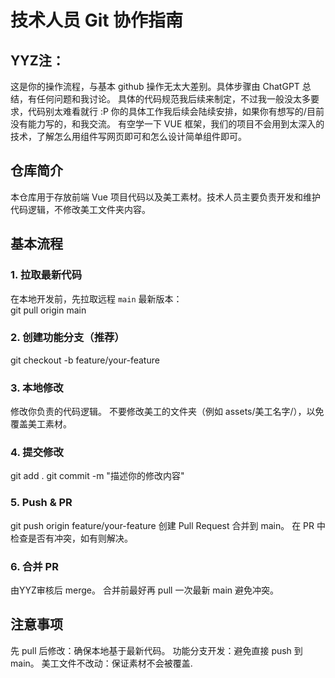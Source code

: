 # 技术人员 Git 协作指南
## YYZ注：
这是你的操作流程，与基本 github 操作无太大差别。具体步骤由 ChatGPT 总结，有任何问题和我讨论。
具体的代码规范我后续来制定，不过我一般没太多要求，代码别太难看就行 :P
你的具体工作我后续会陆续安排，如果你有想写的/目前没有能力写的，和我交流。
有空学一下 VUE 框架，我们的项目不会用到太深入的技术，了解怎么用组件写网页即可和怎么设计简单组件即可。

## 仓库简介
本仓库用于存放前端 Vue 项目代码以及美工素材。技术人员主要负责开发和维护代码逻辑，不修改美工文件夹内容。

## 基本流程

### 1. 拉取最新代码
在本地开发前，先拉取远程 `main` 最新版本：  
git pull origin main
### 2. 创建功能分支（推荐）
git checkout -b feature/your-feature
### 3. 本地修改
修改你负责的代码逻辑。
不要修改美工的文件夹（例如 assets/美工名字/），以免覆盖美工素材。
### 4. 提交修改
git add .
git commit -m "描述你的修改内容"
### 5. Push & PR
git push origin feature/your-feature
创建 Pull Request 合并到 main。
在 PR 中检查是否有冲突，如有则解决。
### 6. 合并 PR
由YYZ审核后 merge。
合并前最好再 pull 一次最新 main 避免冲突。
## 注意事项
先 pull 后修改：确保本地基于最新代码。
功能分支开发：避免直接 push 到 main。
美工文件不改动：保证素材不会被覆盖.